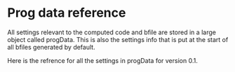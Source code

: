 # Prog data reference
All settings relevant to the computed code and bfile are stored in a large object called progData. This is also the settings info that is put at the start of all bfiles generated by default. 

Here is the refrence for all the settings in progData for version 0.1.
